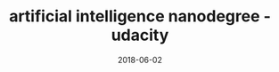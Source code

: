 ---
layout: post
size: 4
group: data
marker: certification
title:  artificial intelligence nanodegree - udacity
summary: In 2018, I pursued a 6 month nanodegree in Artificial Intelligence Nanodegree, being offered by Udacity. Comprised on 6 projects with a capstone project, it was a unique and in-depth overview of the field of AI/ML. I specialized in Voice User Interfaces, completing a capstone project to for speech recognition. It was one of the most intense online certifications I've done till date - and a great learning experience!
role: Artificial Intelligence and Machine Learning
project-url: https://akshatamohanty.github.io/udacity-ai-nanodegree
date:   2018-06-02
categories: post
type: project
meta: 'somethins'
tags: 
- search
- game-playing-agents
- deep-learning
- vui
---